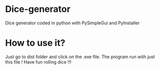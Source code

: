 # Dice-generator
Dice generator coded in python with PySimpleGui and PyInstaller

# How to use it?

Just go to dist folder and click on the .exe file. The program run with just this file ! Have fun rolling dice !!!

